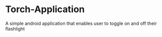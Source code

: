 # Torch-Application
A simple android application that enables user to toggle on and off their flashlight
